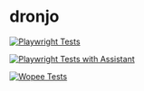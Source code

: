 # dronjo

[![Playwright Tests](https://github.com/autonomous-testing/dronjo/actions/workflows/playwright.yml/badge.svg)](https://github.com/autonomous-testing/dronjo/actions/workflows/playwright.yml)

[![Playwright Tests with Assistant](https://github.com/autonomous-testing/dronjo/actions/workflows/playwright-w-assistant.yml/badge.svg)](https://github.com/autonomous-testing/dronjo/actions/workflows/playwright-w-assistant.yml)

[![Wopee Tests](https://github.com/autonomous-testing/dronjo/actions/workflows/wopee.yml/badge.svg)](https://github.com/autonomous-testing/dronjo/actions/workflows/wopee.yml)
